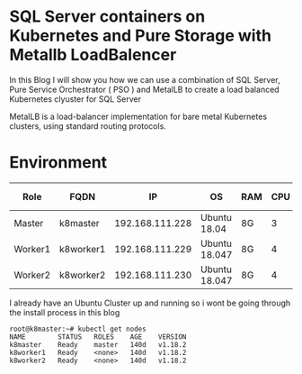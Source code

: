 
# SQL Server containers on Kubernetes and Pure Storage with Metallb LoadBalencer

In this Blog I will show you how we can use a combination of SQL Server, Pure Service Orchestrator ( PSO ) and MetalLB to create a load balanced Kubernetes clyuster
for SQL Server

MetalLB is a load-balancer implementation for bare metal Kubernetes clusters, using standard routing protocols.


# Environment

|Role|FQDN|IP|OS|RAM|CPU|K8 Ver
|----|----|----|----|----|----|---|
|Master|k8master|192.168.111.228|Ubuntu 18.04|8G|3|1.18
|Worker1|k8worker1|192.168.111.229|Ubuntu 18.047|8G|4|1.18
|Worker2|k8worker2|192.168.111.230|Ubuntu 18.047|8G|4|1.18

I already have an Ubuntu Cluster up and running so i wont be going through the install process in this blog

```
root@k8master:~# kubectl get nodes
NAME        STATUS   ROLES    AGE    VERSION
k8master    Ready    master   140d   v1.18.2
k8worker1   Ready    <none>   140d   v1.18.2
k8worker2   Ready    <none>   140d   v1.18.2
```
